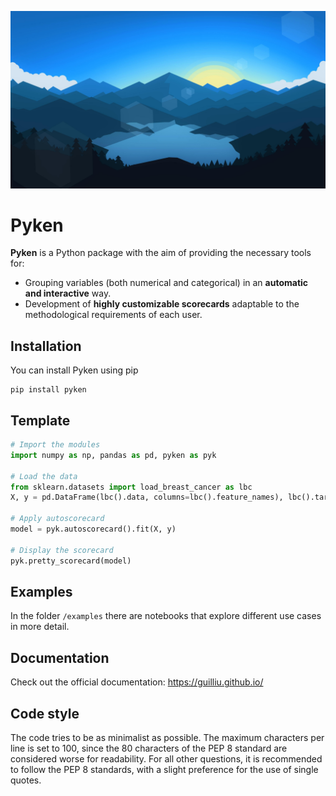 ![pyken](https://github.com/guilliu/pyken/blob/main/visual/wallpaper.jpg)
# Pyken

**Pyken** is a Python package with the aim of providing the necessary tools for:
- Grouping variables (both numerical and categorical) in an **automatic and interactive** way.
- Development of **highly customizable scorecards** adaptable to the methodological requirements of each user.

## Installation
You can install Pyken using pip
```
pip install pyken
```

## Template
```python
# Import the modules
import numpy as np, pandas as pd, pyken as pyk

# Load the data
from sklearn.datasets import load_breast_cancer as lbc
X, y = pd.DataFrame(lbc().data, columns=lbc().feature_names), lbc().target 

# Apply autoscorecard
model = pyk.autoscorecard().fit(X, y)

# Display the scorecard
pyk.pretty_scorecard(model)
```

## Examples
In the folder `/examples` there are notebooks that explore different use cases in more detail.

## Documentation
Check out the official documentation: https://guilliu.github.io/

## Code style
The code tries to be as minimalist as possible. The maximum characters per line is set to 100, since the 80 characters of the PEP 8 standard are considered worse for readability. For all other questions, it is recommended to follow the PEP 8 standards, with a slight preference for the use of single quotes.
